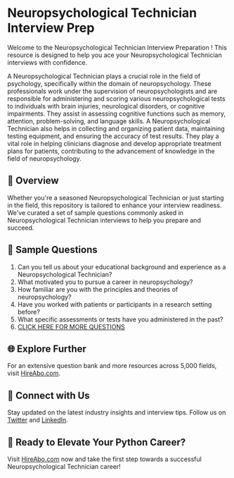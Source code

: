 # Neuropsychological Technician Interview Prep

Welcome to the Neuropsychological Technician Interview Preparation ! This resource is designed to help you ace your Neuropsychological Technician interviews with confidence.

A Neuropsychological Technician plays a crucial role in the field of psychology, specifically within the domain of neuropsychology. These professionals work under the supervision of neuropsychologists and are responsible for administering and scoring various neuropsychological tests to individuals with brain injuries, neurological disorders, or cognitive impairments. They assist in assessing cognitive functions such as memory, attention, problem-solving, and language skills. A Neuropsychological Technician also helps in collecting and organizing patient data, maintaining testing equipment, and ensuring the accuracy of test results. They play a vital role in helping clinicians diagnose and develop appropriate treatment plans for patients, contributing to the advancement of knowledge in the field of neuropsychology.

## 🚀 Overview

Whether you're a seasoned Neuropsychological Technician or just starting in the field, this repository is tailored to enhance your interview readiness. We've curated a set of sample questions commonly asked in Neuropsychological Technician interviews to help you prepare and succeed.

## 📝 Sample Questions

1. Can you tell us about your educational background and experience as a Neuropsychological Technician?
2. What motivated you to pursue a career in neuropsychology?
3. How familiar are you with the principles and theories of neuropsychology?
4. Have you worked with patients or participants in a research setting before?
5. What specific assessments or tests have you administered in the past?
6. [CLICK HERE FOR MORE QUESTIONS](https://hireabo.com/job/7_0_33/Neuropsychological%20Technician)

## 🌐 Explore Further

For an extensive question bank and more resources across 5,000 fields, visit [HireAbo.com](https://www.hireabo.com).

## 📱 Connect with Us

Stay updated on the latest industry insights and interview tips. Follow us on [Twitter](https://twitter.com/hireabo) and [LinkedIn](https://www.linkedin.com/in/hire-abo-3609972a8/).

## 🚀 Ready to Elevate Your Python Career?

Visit [HireAbo.com](https://www.hireabo.com) now and take the first step towards a successful Neuropsychological Technician career!